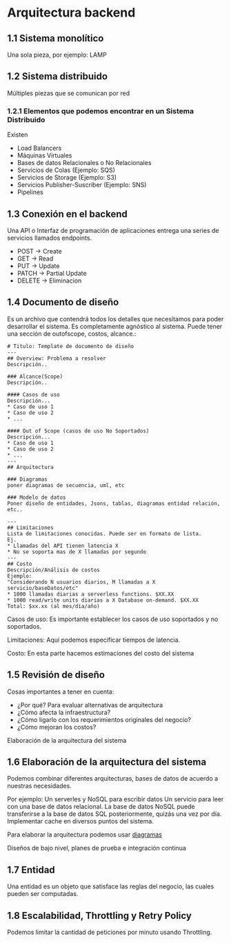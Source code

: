 # Arquitectura backend



## 1.1 Sistema monolítico

Una sola pieza, por ejemplo: LAMP

## 1.2 Sistema distribuido

Múltiples piezas que se comunican por red

### 1.2.1 Elementos que podemos encontrar en un Sistema Distribuido

Existen

-   Load Balancers
-   Máquinas Virtuales
-   Bases de datos Relacionales o No Relacionales
-   Servicios de Colas (Ejemplo: SQS)
-   Servicios de Storage (Ejemplo: S3)
-   Servicios Publisher-Suscriber (Ejemplo: SNS)
-   Pipelines

## 1.3 Conexión en el backend

Una API o Interfaz de programación de aplicaciones entrega una series de
servicios llamados endpoints.

-   POST -\> Create
-   GET -\> Read
-   PUT -\> Update
-   PATCH -\> Partial Update
-   DELETE -\> Eliminacion

## 1.4 Documento de diseño

Es un archivo que contendrá todos los detalles que necesitamos para
poder desarrollar el sistema. Es completamente agnóstico al sistema.
Puede tener una sección de outofscope, costos, alcance.:

    # Titulo: Template de documento de diseño
    ---
    ## Overview: Problema a resolver
    Descripción..

    ### Alcance(Scope)
    Descripción..

    #### Casos de uso
    Descripción...
    * Caso de uso 1
    * Caso de uso 2
    * ...

    #### Out of Scope (casos de uso No Soportados)
    Descripción...
    * Caso de uso 1
    * Caso de uso 2
    * ...
    ---
    ## Arquitectura

    ### Diagramas
    poner diagramas de secuencia, uml, etc

    ### Modelo de datos
    Poner diseño de entidades, Jsons, tablas, diagramas entidad relación, etc..

    ---
    ## Limitaciones
    Lista de limitaciones conocidas. Puede ser en formato de lista.
    Ej.
    * Llamadas del API tienen latencia X
    * No se soporta mas de X llamadas por segundo
    ---
    ## Costo
    Descripción/Análisis de costos
    Ejemplo:
    "Considerando N usuarios diarios, M llamadas a X servicio/baseDatos/etc"
    * 1000 llamadas diarias a serverless functions. $XX.XX
    * 1000 read/write units diarias a X Database on-demand. $XX.XX
    Total: $xx.xx (al mes/dia/año)

Casos de uso: Es importante establecer los casos de uso soportados y no
soportados.

Limitaciones: Aquí podemos especificar tiempos de latencia.

Costo: En esta parte hacemos estimaciones del costo del sistema

## 1.5 Revisión de diseño

Cosas importantes a tener en cuenta:

-   ¿Por qué? Para evaluar alternativas de arquitectura
-   ¿Cómo afecta la infraestructura?
-   ¿Cómo ligarlo con los requerimientos originales del negocio?
-   ¿Cómo mejoran los costos?

Elaboración de la arquitectura del sistema

## 1.6 Elaboración de la arquitectura del sistema

Podemos combinar diferentes arquitecturas, bases de datos de acuerdo a
nuestras necesidades.

Por ejemplo: Un serverles y NoSQL para escribir datos Un servicio para
leer con una base de datos relacional. La base de datos NoSQL puede
transferirse a la base de datos SQL posteriormente, quizás una vez por
día. Implementar cache en diversos puntos del sistema.

Para elaborar la arquitectura podemos usar
[diagramas](https://www.diagrams.net/)

Diseños de bajo nivel, planes de prueba e integración continua

## 1.7 Entidad

Una entidad es un objeto que satisface las reglas del negocio, las
cuales pueden ser computadas.

## 1.8 Escalabilidad, Throttling y Retry Policy

Podemos limitar la cantidad de peticiones por minuto usando Throttling.
